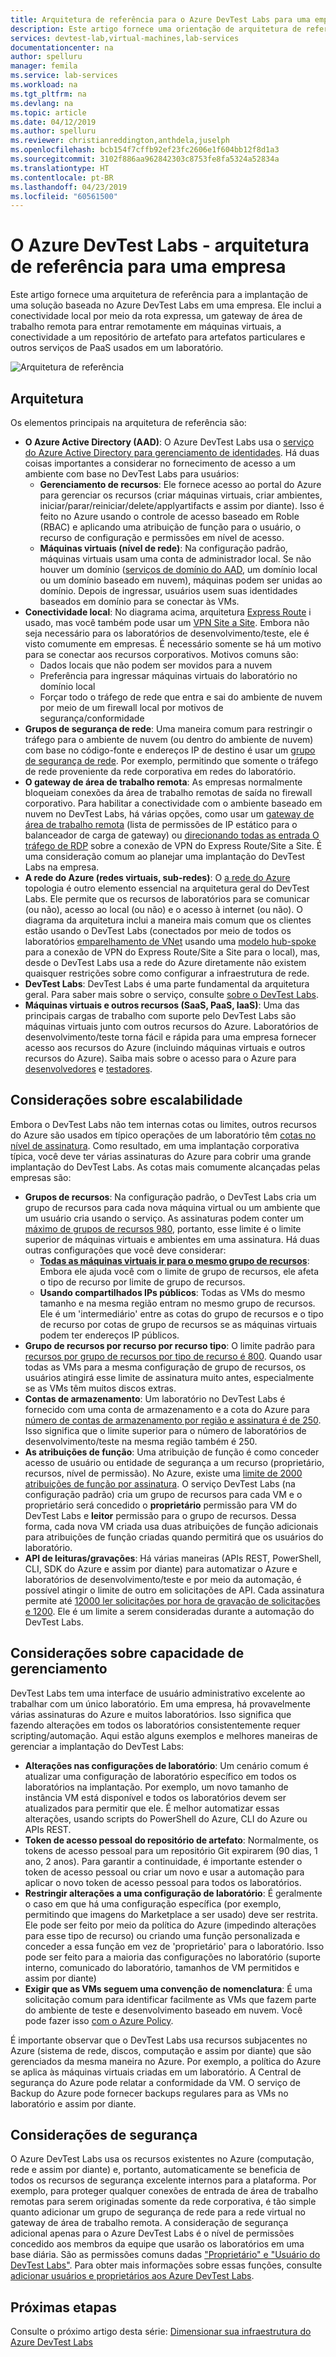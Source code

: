 ```yaml
---
title: Arquitetura de referência para o Azure DevTest Labs para uma empresa
description: Este artigo fornece uma orientação de arquitetura de referência para o Azure DevTest Labs em uma empresa.
services: devtest-lab,virtual-machines,lab-services
documentationcenter: na
author: spelluru
manager: femila
ms.service: lab-services
ms.workload: na
ms.tgt_pltfrm: na
ms.devlang: na
ms.topic: article
ms.date: 04/12/2019
ms.author: spelluru
ms.reviewer: christianreddington,anthdela,juselph
ms.openlocfilehash: bcb154f7cffb92ef23fc2606e1f604bb12f8d1a3
ms.sourcegitcommit: 3102f886aa962842303c8753fe8fa5324a52834a
ms.translationtype: HT
ms.contentlocale: pt-BR
ms.lasthandoff: 04/23/2019
ms.locfileid: "60561500"
---
```

# <a name="azure-devtest-labs---reference-architecture-for-an-enterprise"></a>O Azure DevTest Labs - arquitetura de referência para uma empresa
Este artigo fornece uma arquitetura de referência para a implantação de uma solução baseada no Azure DevTest Labs em uma empresa. Ele inclui a conectividade local por meio da rota expressa, um gateway de área de trabalho remota para entrar remotamente em máquinas virtuais, a conectividade a um repositório de artefato para artefatos particulares e outros serviços de PaaS usados em um laboratório.

![Arquitetura de referência](./media/devtest-lab-reference-architecture/reference-architecture.png)

## <a name="architecture"></a>Arquitetura
Os elementos principais na arquitetura de referência são:

- **O Azure Active Directory (AAD)**: O Azure DevTest Labs usa o [serviço do Azure Active Directory para gerenciamento de identidades](../active-directory/fundamentals/active-directory-whatis.md). Há duas coisas importantes a considerar no fornecimento de acesso a um ambiente com base no DevTest Labs para usuários:
    - **Gerenciamento de recursos**:  Ele fornece acesso ao portal do Azure para gerenciar os recursos (criar máquinas virtuais, criar ambientes, iniciar/parar/reiniciar/delete/applyartifacts e assim por diante). Isso é feito no Azure usando o controle de acesso baseado em Roble (RBAC) e aplicando uma atribuição de função para o usuário, o recurso de configuração e permissões em nível de acesso.
    - **Máquinas virtuais (nível de rede)**:  Na configuração padrão, máquinas virtuais usam uma conta de administrador local.  Se não houver um domínio ([serviços de domínio do AAD](../active-directory-domain-services/active-directory-ds-overview.md), um domínio local ou um domínio baseado em nuvem), máquinas podem ser unidas ao domínio. Depois de ingressar, usuários usem suas identidades baseados em domínio para se conectar às VMs.
- **Conectividade local**: No diagrama acima, arquitetura [Express Route](../expressroute/expressroute-introduction.md) i usado, mas você também pode usar um [VPN Site a Site](../vpn-gateway/vpn-gateway-about-vpn-gateway-settings.md). Embora não seja necessário para os laboratórios de desenvolvimento/teste, ele é visto comumente em empresas. É necessário somente se há um motivo para se conectar aos recursos corporativos. Motivos comuns são: 
    - Dados locais que não podem ser movidos para a nuvem
    - Preferência para ingressar máquinas virtuais do laboratório no domínio local
    - Forçar todo o tráfego de rede que entra e sai do ambiente de nuvem por meio de um firewall local por motivos de segurança/conformidade
- **Grupos de segurança de rede**: Uma maneira comum para restringir o tráfego para o ambiente de nuvem (ou dentro do ambiente de nuvem) com base no código-fonte e endereços IP de destino é usar um [grupo de segurança de rede](../virtual-network/security-overview.md). Por exemplo, permitindo que somente o tráfego de rede proveniente da rede corporativa em redes do laboratório.
- **O gateway de área de trabalho remota**:  As empresas normalmente bloqueiam conexões da área de trabalho remotas de saída no firewall corporativo. Para habilitar a conectividade com o ambiente baseado em nuvem no DevTest Labs, há várias opções, como usar um [gateway de área de trabalho remota](/windows-server/remote/remote-desktop-services/desktop-hosting-logical-architecture) (lista de permissões de IP estático para o balanceador de carga de gateway) ou [direcionando todas as entrada O tráfego de RDP](../vpn-gateway/vpn-gateway-forced-tunneling-rm.md) sobre a conexão de VPN do Express Route/Site a Site. É uma consideração comum ao planejar uma implantação do DevTest Labs na empresa.
- **A rede do Azure (redes virtuais, sub-redes)**:  O [a rede do Azure](../networking/networking-overview.md) topologia é outro elemento essencial na arquitetura geral do DevTest Labs. Ele permite que os recursos de laboratórios para se comunicar (ou não), acesso ao local (ou não) e o acesso à internet (ou não). O diagrama da arquitetura inclui a maneira mais comum que os clientes estão usando o DevTest Labs (conectados por meio de todos os laboratórios [emparelhamento de VNet](../virtual-network/virtual-network-peering-overview.md) usando uma [modelo hub-spoke](/azure/architecture/reference-architectures/hybrid-networking/hub-spoke) para a conexão de VPN do Express Route/Site a Site para o local), mas, desde o DevTest Labs usa a rede do Azure diretamente não existem quaisquer restrições sobre como configurar a infraestrutura de rede.
- **DevTest Labs**:  DevTest Labs é uma parte fundamental da arquitetura geral. Para saber mais sobre o serviço, consulte [sobre o DevTest Labs](devtest-lab-overview.md).
- **Máquinas virtuais e outros recursos (SaaS, PaaS, IaaS)**:  Uma das principais cargas de trabalho com suporte pelo DevTest Labs são máquinas virtuais junto com outros recursos do Azure.  Laboratórios de desenvolvimento/teste torna fácil e rápida para uma empresa fornecer acesso aos recursos do Azure (incluindo máquinas virtuais e outros recursos do Azure).  Saiba mais sobre o acesso para o Azure para [desenvolvedores](devtest-lab-developer-lab.md) e [testadores](devtest-lab-test-env.md).

## <a name="scalability-considerations"></a>Considerações sobre escalabilidade
Embora o DevTest Labs não tem internas cotas ou limites, outros recursos do Azure são usados em típico operações de um laboratório têm [cotas no nível de assinatura](../azure-subscription-service-limits.md). Como resultado, em uma implantação corporativa típica, você deve ter várias assinaturas do Azure para cobrir uma grande implantação do DevTest Labs. As cotas mais comumente alcançadas pelas empresas são:

- **Grupos de recursos**:  Na configuração padrão, o DevTest Labs cria um grupo de recursos para cada nova máquina virtual ou um ambiente que um usuário cria usando o serviço. As assinaturas podem conter um [máximo de grupos de recursos 980](../azure-subscription-service-limits.md#subscription-limits---azure-resource-manager), portanto, esse limite é o limite superior de máquinas virtuais e ambientes em uma assinatura. Há duas outras configurações que você deve considerar:
    - **[Todas as máquinas virtuais ir para o mesmo grupo de recursos](resource-group-control.md)**:  Embora ele ajuda você com o limite de grupo de recursos, ele afeta o tipo de recurso por limite de grupo de recursos.
    - **Usando compartilhados IPs públicos**:  Todas as VMs do mesmo tamanho e na mesma região entram no mesmo grupo de recursos. Ele é um 'intermediário' entre as cotas do grupo de recursos e o tipo de recurso por cotas de grupo de recursos se as máquinas virtuais podem ter endereços IP públicos. 
- **Grupo de recursos por recurso por recurso tipo**: O limite padrão para [recursos por grupo de recursos por tipo de recurso é 800](../azure-subscription-service-limits.md#resource-group-limits).  Quando usar todas as VMs para a mesma configuração de grupo de recursos, os usuários atingirá esse limite de assinatura muito antes, especialmente se as VMs têm muitos discos extras.
- **Contas de armazenamento**: Um laboratório no DevTest Labs é fornecido com uma conta de armazenamento e a cota do Azure para [número de contas de armazenamento por região e assinatura é de 250](../azure-subscription-service-limits.md#storage-limits). Isso significa que o limite superior para o número de laboratórios de desenvolvimento/teste na mesma região também é 250.
- **As atribuições de função**: Uma atribuição de função é como conceder acesso de usuário ou entidade de segurança a um recurso (proprietário, recursos, nível de permissão). No Azure, existe uma [limite de 2000 atribuições de função por assinatura](../azure-subscription-service-limits.md#role-based-access-control-limits). O serviço DevTest Labs (na configuração padrão) cria um grupo de recursos para cada VM e o proprietário será concedido o **proprietário** permissão para VM do DevTest Labs e **leitor** permissão para o grupo de recursos.  Dessa forma, cada nova VM criada usa duas atribuições de função adicionais para atribuições de função criadas quando permitirá que os usuários do laboratório.
- **API de leituras/gravações**: Há várias maneiras (APIs REST, PowerShell, CLI, SDK do Azure e assim por diante) para automatizar o Azure e laboratórios de desenvolvimento/teste e por meio da automação, é possível atingir o limite de outro em solicitações de API. Cada assinatura permite até [12000 ler solicitações por hora de gravação de solicitações e 1200](../azure-resource-manager/resource-manager-request-limits.md).  Ele é um limite a serem consideradas durante a automação do DevTest Labs.

## <a name="manageability-considerations"></a>Considerações sobre capacidade de gerenciamento
DevTest Labs tem uma interface de usuário administrativo excelente ao trabalhar com um único laboratório. Em uma empresa, há provavelmente várias assinaturas do Azure e muitos laboratórios. Isso significa que fazendo alterações em todos os laboratórios consistentemente requer scripting/automação.  Aqui estão alguns exemplos e melhores maneiras de gerenciar a implantação do DevTest Labs:

- **Alterações nas configurações de laboratório**: Um cenário comum é atualizar uma configuração de laboratório específico em todos os laboratórios na implantação. Por exemplo, um novo tamanho de instância VM está disponível e todos os laboratórios devem ser atualizados para permitir que ele.  É melhor automatizar essas alterações, usando scripts do PowerShell do Azure, CLI do Azure ou APIs REST.  
- **Token de acesso pessoal do repositório de artefato**:  Normalmente, os tokens de acesso pessoal para um repositório Git expirarem (90 dias, 1 ano, 2 anos). Para garantir a continuidade, é importante estender o token de acesso pessoal ou criar um novo e usar a automação para aplicar o novo token de acesso pessoal para todos os laboratórios.
- **Restringir alterações a uma configuração de laboratório**:  É geralmente o caso em que há uma configuração específica (por exemplo, permitindo que imagens do Marketplace a ser usado) deve ser restrita. Ele pode ser feito por meio da política do Azure (impedindo alterações para esse tipo de recurso) ou criando uma função personalizada e conceder a essa função em vez de 'proprietário' para o laboratório. Isso pode ser feito para a maioria das configurações no laboratório (suporte interno, comunicado do laboratório, tamanhos de VM permitidos e assim por diante)
- **Exigir que as VMs seguem uma convenção de nomenclatura**: É uma solicitação comum para identificar facilmente as VMs que fazem parte do ambiente de teste e desenvolvimento baseado em nuvem. Você pode fazer isso [com o Azure Policy](https://github.com/Azure/azure-policy/tree/master/samples/TextPatterns/allow-multiple-name-patterns).

É importante observar que o DevTest Labs usa recursos subjacentes no Azure (sistema de rede, discos, computação e assim por diante) que são gerenciados da mesma maneira no Azure.  Por exemplo, a política do Azure se aplica às máquinas virtuais criadas em um laboratório. A Central de segurança do Azure pode relatar a conformidade da VM. O serviço de Backup do Azure pode fornecer backups regulares para as VMs no laboratório e assim por diante. 

## <a name="security-considerations"></a>Considerações de segurança
O Azure DevTest Labs usa os recursos existentes no Azure (computação, rede e assim por diante) e, portanto, automaticamente se beneficia de todos os recursos de segurança excelente internos para a plataforma. Por exemplo, para proteger qualquer conexões de entrada de área de trabalho remotas para serem originadas somente da rede corporativa, é tão simple quanto adicionar um grupo de segurança de rede para a rede virtual no gateway de área de trabalho remota. A consideração de segurança adicional apenas para o Azure DevTest Labs é o nível de permissões concedido aos membros da equipe que usarão os laboratórios em uma base diária.  São as permissões comuns dadas ["Proprietário" e "Usuário do DevTest Labs"](devtest-lab-add-devtest-user.md). Para obter mais informações sobre essas funções, consulte [adicionar usuários e proprietários aos Azure DevTest Labs](devtest-lab-add-devtest-user.md).

## <a name="next-steps"></a>Próximas etapas
Consulte o próximo artigo desta série: [Dimensionar sua infraestrutura do Azure DevTest Labs](devtest-lab-guidance-scale.md)
